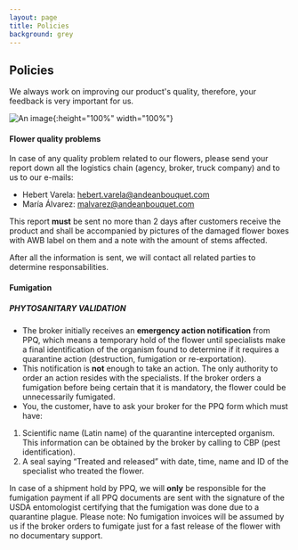 ```yaml
---
layout: page
title: Policies
background: grey
---
```


<div class="col-lg-12 text-center">
	<h2 class="section-heading text-uppercase">Policies</h2>
</div>


We always work on improving our product's quality, therefore, your feedback is very important for us.

![An image](./assets/img/subpages/policies.jpg){:height="100%" width="100%"}

####  Flower quality problems

In case of any quality problem related to our flowers, please send your report down all the logistics chain (agency, broker, truck company) and to us to our e-mails:
- Hebert Varela: hebert.varela@andeanbouquet.com
- María Álvarez: malvarez@andeanbouquet.com

This report **must** be sent no more than 2 days after customers receive the product and shall be accompanied by pictures of the damaged flower boxes with AWB label on them and a note with the amount of stems affected.

After all the information is sent, we will contact all related parties to determine responsabilities.

####  Fumigation

##### PHYTOSANITARY VALIDATION


- The broker initially receives an **emergency action notification** from PPQ, which means a temporary hold of the flower until specialists make a final identification of the organism found to determine if it requires a quarantine action (destruction, fumigation or re-exportation).
- This notification is **not** enough to take an action.
The only authority to order an action resides with the specialists. If the broker orders a fumigation before being certain that it is mandatory, the flower could be unnecessarily fumigated.
- You, the customer, have to ask your broker for the PPQ form which must have:
1. Scientific name (Latin name) of the quarantine intercepted organism. This information can be obtained by the broker by calling to CBP (pest identification).
2. A seal saying “Treated and released” with date, time, name and ID of the specialist who treated the flower.

In case of a shipment hold by PPQ, we will **only** be responsible for the fumigation payment if all PPQ documents are sent with the signature of the USDA entomologist certifying that the fumigation was done due to a quarantine plague.
Please note: No fumigation invoices will be assumed by us if the broker orders to fumigate just for a fast release of the flower with no documentary support.
